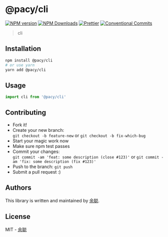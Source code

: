 # @pacy/cli

[![NPM version](https://img.shields.io/npm/v/@pacy/cli.svg?style=flat-square)](https://www.npmjs.com/package/@pacy/cli)
[![NPM Downloads](https://img.shields.io/npm/dm/@pacy/cli.svg?style=flat-square&maxAge=43200)](https://www.npmjs.com/package/@pacy/cli)
[![Prettier](https://img.shields.io/badge/code_style-prettier-ff69b4.svg?style=flat-square)](https://prettier.io/)
[![Conventional Commits](https://img.shields.io/badge/Conventional%20Commits-1.0.0-yellow.svg?style=flat-square)](https://conventionalcommits.org)

> cli

## Installation

```bash
npm install @pacy/cli
# or use yarn
yarn add @pacy/cli
```

## Usage

```javascript
import cli from '@pacy/cli'
```

## Contributing

- Fork it!
- Create your new branch:  
  `git checkout -b feature-new` or `git checkout -b fix-which-bug`
- Start your magic work now
- Make sure npm test passes
- Commit your changes:  
  `git commit -am 'feat: some description (close #123)'` or `git commit -am 'fix: some description (fix #123)'`
- Push to the branch: `git push`
- Submit a pull request :)

## Authors

This library is written and maintained by [余聪](mailto:yucong06@meituan.com).

## License

MIT - [余聪](mailto:yucong06@meituan.com)
